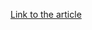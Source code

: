 [Link to the article](https://cybersecuritynews.com/hackers-abuse-microsoft-365s-direct-send-feature/)
